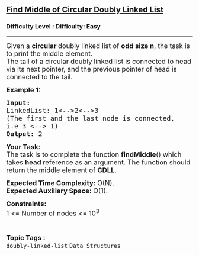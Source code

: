 <h2><a href="https://www.geeksforgeeks.org/problems/find-middle-of-circular-doubly-linked-list/1?page=2&status=unsolved,attempted&sortBy=accuracy">Find Middle of Circular Doubly Linked List</a></h2><h3>Difficulty Level : Difficulty: Easy</h3><hr><div class="problems_problem_content__Xm_eO"><p><span style="font-size:18px">Given a <strong>circular </strong>doubly linked list of <strong>odd size n</strong>, the task is to print the middle element.<br>
The tail of a circular doubly linked list is connected to head via its next pointer, and the previous pointer of head is connected to the tail.</span></p>

<p><span style="font-size:18px"><strong>Example 1:</strong></span></p>

<pre><span style="font-size:18px"><strong>Input:
</strong>LinkedList: 1&lt;--&gt;2&lt;--&gt;3
(The first and the last node is connected,
i.e 3 &lt;--&gt; 1)
<strong>Output: </strong>2</span>
</pre>

<p><span style="font-size:18px"><strong>Your Task:</strong><br>
The task is to complete the function <strong>findMiddle</strong>() which takes <strong>head </strong>reference as an argument. The function should return the middle element of <strong>CDLL</strong>.&nbsp;</span></p>

<p><span style="font-size:18px"><strong>Expected Time Complexity:&nbsp;</strong>O(N).<br>
<strong>Expected Auxiliary Space:&nbsp;</strong>O(1).</span></p>

<p><span style="font-size:18px"><strong>Constraints:</strong><br>
1 &lt;= Number of nodes &lt;= 10<sup>3</sup></span></p>
</div><br><p><span style=font-size:18px><strong>Topic Tags : </strong><br><code>doubly-linked-list</code>&nbsp;<code>Data Structures</code>&nbsp;